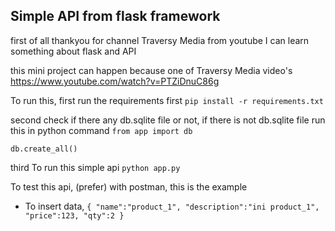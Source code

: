 
Simple API from flask framework
----

first of all thankyou for channel Traversy Media from youtube
I can learn something about flask and API

this mini project can happen because one of Traversy Media video's
https://www.youtube.com/watch?v=PTZiDnuC86g

To run this, first run the requirements first
``pip install -r requirements.txt``

second check if there any db.sqlite file or not,
if there is not db.sqlite file
run this in python command
``from app import db``

``db.create_all()``

third To run this simple api 
``python app.py``

To test this api, (prefer) with postman, this is the example
* To insert data, 
``
{
    "name":"product_1",
    "description":"ini product_1",
    "price":123,
    "qty":2
}
``
